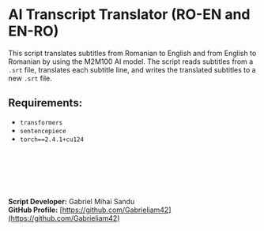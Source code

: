 # AI Transcript Translator (RO-EN and EN-RO)

This script translates subtitles from Romanian to English and from English to Romanian by using the M2M100 AI model.
The script reads subtitles from a `.srt` file, translates each subtitle line, and writes the translated subtitles to a new `.srt` file.

## Requirements:

- `transformers`
- `sentencepiece`
- `torch==2.4.1+cu124`

<br><br>













<br><br>



**Script Developer:** Gabriel Mihai Sandu  
**GitHub Profile:** [https://github.com/Gabrieliam42](https://github.com/Gabrieliam42)
